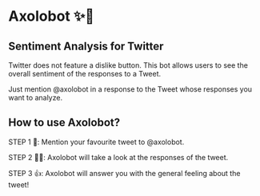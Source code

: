 # Axolobot ✨🦎
## Sentiment Analysis for Twitter

Twitter does not feature a dislike button. 
This bot allows users to see the overall sentiment of the responses to a Tweet.

Just mention @axolobot in a response to the Tweet whose responses you want to analyze. 

## How to use Axolobot?

STEP 1 📢: Mention your favourite tweet to @axolobot.

STEP 2 🕵️‍♂️: Axolobot will take a look at the responses of the tweet.

STEP 3 👍: Axolobot will answer you with the general feeling about the tweet!
